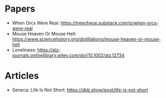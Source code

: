 
# Papers

- When Orcs Were Real: https://treeofwoe.substack.com/p/when-orcs-were-real
- Mouse Heaven Or Mouse Hell: https://www.sciencehistory.org/distillations/mouse-heaven-or-mouse-hell
- Loneliness: https://alz-journals.onlinelibrary.wiley.com/doi/10.1002/alz.12734

# Articles

- Seneca: Life Is Not Short: https://dkb.show/post/life-is-not-short
